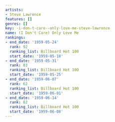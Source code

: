 ```yaml
---
artists:
- Steve Lawrence
features: []
genres: []
key: -i-don-t-care--only-love-me-steve-lawrence
name: (I Don't Care) Only Love Me
rankings:
- end_date: '1959-05-24'
  rank: 92
  ranking_list: Billboard Hot 100
  start_date: '1959-05-18'
- end_date: '1959-05-31'
  rank: 83
  ranking_list: Billboard Hot 100
  start_date: '1959-05-25'
- end_date: '1959-06-07'
  rank: 62
  ranking_list: Billboard Hot 100
  start_date: '1959-06-01'
- end_date: '1959-06-14'
  rank: 82
  ranking_list: Billboard Hot 100
  start_date: '1959-06-08'
---
```


